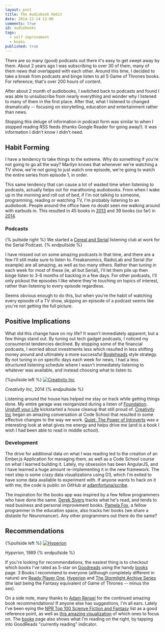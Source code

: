 ```yaml
---
layout: post
title: The Audiobook Habit
date: 2014-12-14 12:00
comments: true
id: audiobooks
tags:
  - self improvement
  - books
published: true
---
```


There are so many (good) podcasts out there it's easy to get swept away by them. About 2 years ago I was subscribing to over 30 of them, many of them news that overlapped with each other. Around this time, I decided to take a break from podcasts and binge listen to all 5 Game of Thrones books. For reference, that's over 200 hours of content.

After about 2 month of audiobooks, I switched back to podcasts and found I was able to unsubscribe from nearly everything and wonder why I listened to many of them in the first place. After that, what I listened to changed dramatically -- focusing on storytelling, education and entertainment rather than news.

Stopping this deluge of information in podcast form was similar to when I stopped reading RSS feeds (thanks Google Reader for going away!). It was information I didn't know I didn't need.

## Habit Forming

I have a tendency to take things to the extreme. Why do something if you're not going to go all the way? Marilyn knows that whenever we're watching a TV show, we're not going to just watch one episode, we're going to watch the entire series from episode 1, in order.

This same tendency that can cause a lot of wasted time when listening to podcasts, actually helps out for marathoning audiobooks. From when I wake up in the morning and roll out of bed, if I'm not talking to someone, programming, reading or watching TV, I'm probably listening to an audiobook. People around the office have no doubt seen me walking around with earbuds in. This resulted in 45 books in [2013](/books/#/?readAfter=2013-01-01&readBefore=2014-01-01) and 39 books (so far) in [2014](http://adamfortuna.com/books/#/?readAfter=2014-01-01&readBefore=2015-01-01).

### Podcasts

{% pullside right %}
We started a [Cereal and Serial](http://instagram.com/p/wOq3osBzGu/) listening club at work for the Serial Podcast.
{% endpullside %}

I have missed out on some amazing podcasts in that time, and there are a few I'll still make sure to listen to. Freakanomics, RadioLab and Serial (for example) are all amazing, as well as too many others. Rather than tuning in each week for most of these (ie, all but Serial), I'll let them pile up then binge listen to 3-6 months of backlog in a few days. For other podcasts, I'll only pickout the episodes I like where they're touching on topics of interest, rather than listening to every episode regardless.

Seems obvious enough to do this, but when you're the habit of watching every episode of a TV show, skipping an episode of a podcast seems like you're not getting the full picture.

## Positive Implications



What did this change have on my life? It wasn't immediately apparent, but a few things stand out. By tuning out tech gadget podcasts, I noticed my consumerist tendencies declined. By stopping some of the financial podcasts, I worried about investments less which resulted in less shifting money around and ultimately a more successful [Bogleheads](http://www.bogleheads.org/) style strategy. By not tuning in on specific days each week for news, I had a less structured listening schedule where I wasn't immediately listening to whatever was available, and instead choosing what to listen to.

{%pullside left %}
[![Creativity Inc](http://images.amazon.com/images/P/0812993012.01.ZTZZZZZZ.jpg)](/books/#/books/0812993012)

*Creativity Inc*, 2014
{% endpullside %}

Listening around the house has helped me stay on track while getting things done. My entire garage was reorganized during a listen of [Foundation](http://adamfortuna.com/books/#/books/0380508567). [Unstuff your Life](http://adamfortuna.com/books/#/books/1583333894) kickstarted a house cleanup that still proud of. [Creativity Inc](http://adamfortuna.com/books/#/books/0812993012) began an amazing conversation at Code School that resulted in some effective changes to the way we work. [Quiet: The Power of Introverts](http://adamfortuna.com/books/#/books/0307352145) was a interesting look at what gives me energy and helps drive me (and is a book I wish I had been able to read in middle school).

### Development

The drive for additional data on what I was reading led to the creation of an Ember.js Application for managing them, as well as a Code School course on what I learned building it. Lately, my obsession has been AngularJS, and I have learned a huge amount re-implementing it in the new framework. The next step is some crazy data visualizations using D3, which I'm exited to have some data available to experiment with. If anyone wants to hack on it with me, the code is public on GitHub at [adamfortuna/scribe](https://github.com/adamfortuna/scribe).

The inspiration for the books app was inspired by a few fellow programmers who have done the same. [Derek Sivers](http://sivers.org/book) tracks what he's read, and tends to read business and personal improvement books. [Pamela Fox](http://www.pamelafox.org/readinglist), a fellow programmer in the education space, also tracks her books (we share a distaste for Neuromancer). Any other programmers out there do the same?

## Recommendations

{%pullside left %}
[![Hyperion](http://images.amazon.com/images/P/0553283685.01.ZTZZZZZZ.jpg)](/books/#/books/0553283685)

*Hyperion*, 1989
{% endpullside %}

If you're looking for recommendations, the easiest thing is to checkout which books I've rated as 5-star on [Goodreads](http://goodreads.com) using the handy [books](/books/#/?rating=5) page. 3 Books I recommend to everyone (although completely different in nature) are [Ready Player One](/books/#/books/030788743X), [Hyperion](/books/#/books/0553283685) and [The Stormlight Archive Series](/books/#/books/0765326353) (the last being the Fantasy equivalent of Game of Thrones -- minus the sex).

On a side note, many thanks to [Adam Rensel](https://twitter.com/adamrensel) for the continued amazing book recommendations! If anyone else has suggestions, I'm all ears. Lately I've been eying the [NPR Top 100 Scienve Fiction and Fantasy](http://www.npr.org/2011/08/11/139085843/your-picks-top-100-science-fiction-fantasy-books) list as a good reference point, as well as [this amazing visualization](/images/books/nprtop100.jpg) of which ones to focus on. The [books](/books) page also shows what I'm reading on the right, by tapping into GoodReads "currently reading" indicator.
